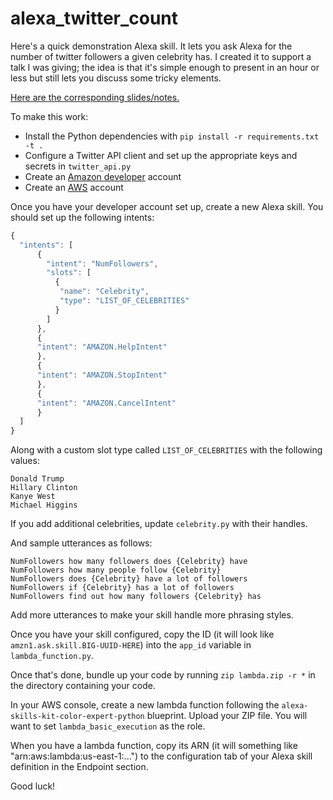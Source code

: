 # alexa_twitter_count

Here's a quick demonstration Alexa skill.  It lets you ask Alexa for
the number of twitter followers a given celebrity has.  I created it
to support a talk I was giving; the idea is that it's simple enough to
present in an hour or less but still lets you discuss some tricky
elements.

[Here are the corresponding slides/notes.](https://docs.google.com/presentation/d/1FXmEjZtMM3V-9EnnF73xFZpV1A9efSWBF7qD-NjZ_fA/pub?start=false&loop=false&delayms=3000)

To make this work:

* Install the Python dependencies with `pip install -r requirements.txt -t .`
* Configure a Twitter API client and set up the appropriate keys and secrets in `twitter_api.py`
* Create an [Amazon developer](http://developer.amazon.com/) account
* Create an [AWS](http://console.aws.amazon.com/) account

Once you have your developer account set up, create a new Alexa
skill.  You should set up the following intents:

```javascript
{
  "intents": [
      { 
        "intent": "NumFollowers",
        "slots": [
          {
           "name": "Celebrity",
           "type": "LIST_OF_CELEBRITIES"
          }
        ]
      },
      {
	  "intent": "AMAZON.HelpIntent"
      },
      {
	  "intent": "AMAZON.StopIntent"
      },
      {
	  "intent": "AMAZON.CancelIntent"
      }
  ]
}
```

Along with a custom slot type called `LIST_OF_CELEBRITIES` with the
following values:

```
Donald Trump
Hillary Clinton
Kanye West
Michael Higgins
```

If you add additional celebrities, update `celebrity.py` with their handles.

And sample utterances as follows:

```
NumFollowers how many followers does {Celebrity} have
NumFollowers how many people follow {Celebrity}
NumFollowers does {Celebrity} have a lot of followers
NumFollowers if {Celebrity} has a lot of followers
NumFollowers find out how many followers {Celebrity} has
```

Add more utterances to make your skill handle more phrasing styles.

Once you have your skill configured, copy the ID (it will look like
`amzn1.ask.skill.BIG-UUID-HERE`) into the `app_id` variable in
`lambda_function.py`.

Once that's done, bundle up your code by running `zip lambda.zip -r *`
in the directory containing your code.

In your AWS console, create a new lambda function following the
`alexa-skills-kit-color-expert-python` blueprint.  Upload your ZIP
file.   You will want to set `lambda_basic_execution` as the role.

When you have a lambda function, copy its ARN (it will something like
"arn:aws:lambda:us-east-1:...") to the configuration tab of your Alexa
skill definition in the Endpoint section.

Good luck!


